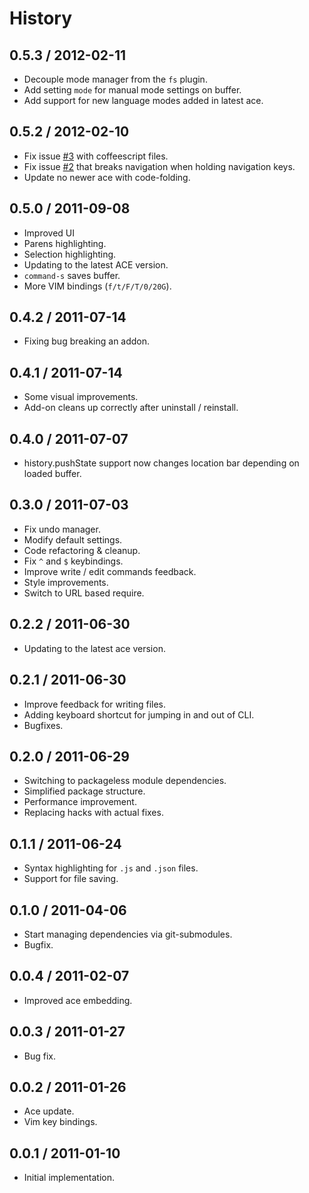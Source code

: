 # History #

## 0.5.3 / 2012-02-11

  - Decouple mode manager from the `fs` plugin.
  - Add setting `mode` for manual mode settings on buffer.
  - Add support for new language modes added in latest ace.

## 0.5.2 / 2012-02-10

  - Fix issue [#3](issues/3) with coffeescript files.
  - Fix issue [#2](issues/2) that breaks navigation when holding navigation
    keys.
  - Update no newer ace with code-folding.

## 0.5.0 / 2011-09-08

  - Improved UI
  - Parens highlighting.
  - Selection highlighting.
  - Updating to the latest ACE version.
  - `command-s` saves buffer.
  - More VIM bindings (`f/t/F/T/0/20G`).

## 0.4.2 / 2011-07-14

  - Fixing bug breaking an addon.

## 0.4.1 / 2011-07-14

  - Some visual improvements.
  - Add-on cleans up correctly after uninstall / reinstall.

## 0.4.0 / 2011-07-07

  - history.pushState support now changes location bar depending on loaded
    buffer.

## 0.3.0 / 2011-07-03

  - Fix undo manager.
  - Modify default settings.
  - Code refactoring & cleanup.
  - Fix `^` and `$` keybindings.
  - Improve write / edit commands feedback.
  - Style improvements.
  - Switch to URL based require.

## 0.2.2 / 2011-06-30

  - Updating to the latest ace version.

## 0.2.1 / 2011-06-30

  - Improve feedback for writing files.
  - Adding keyboard shortcut for jumping in and out of CLI.
  - Bugfixes.

## 0.2.0 / 2011-06-29

  - Switching to packageless module dependencies.
  - Simplified package structure.
  - Performance improvement.
  - Replacing hacks with actual fixes.

## 0.1.1 / 2011-06-24

  - Syntax highlighting for `.js` and `.json` files.
  - Support for file saving.

## 0.1.0 / 2011-04-06

  - Start managing dependencies via git-submodules.
  - Bugfix.

## 0.0.4 / 2011-02-07

  - Improved ace embedding.

## 0.0.3 / 2011-01-27

  - Bug fix.

## 0.0.2 / 2011-01-26

  - Ace update.
  - Vim key bindings.

## 0.0.1 / 2011-01-10

  - Initial implementation.
